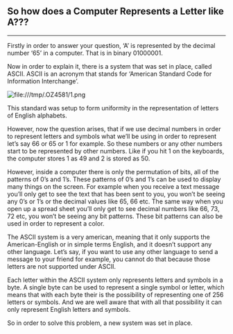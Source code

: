 ## So how does a Computer Represents a Letter like A???
----
Firstly in order to answer your question, ‘A’ is represented by the decimal number ‘65’ in a computer. That is in binary 01000001.

Now in order to explain it, there is a system that was set in place, called ASCII. ASCII is an acronym that stands for ‘American Standard Code for Information Interchange’.

![file:///tmp/.OZ4581/1.png](file:///tmp/.OZ4581/1.png)

This standard was setup to form uniformity in the representation of letters of English alphabets.

However, now the question arises, that if we use decimal numbers in order to represent letters and symbols what we’ll be using in order to represent let’s say 66 or 65 or 1 for example. So these numbers or any other numbers start to be represented by other numbers. Like if you hit 1 on the keyboards, the computer stores 1 as 49 and 2 is stored as 50.

However, inside a computer there is only the permutation of bits, all of the patterns of 0’s and 1’s. These patterns of 0’s and 1’s can be used to display many things on the screen. For example when you receive a text message you’ll only get to see the text that has been sent to you, you won’t be seeing any 0’s or 1’s or the decimal values like 65, 66 etc. The same way when you open up a spread sheet you’ll only get to see decimal numbers like 66, 73, 72 etc, you won’t be seeing any bit patterns. These bit patterns can also be used in order to represent a color.

The ASCII system is a very american, meaning that it only supports the American-English or in simple terms English, and it doesn’t support any other language. Let’s say, if you want to use any other language to send a message to your friend for example, you cannot do that because those letters are not supported under ASCII.

Each letter within the ASCII system only represents letters and symbols in a byte. A single byte can be used to represent a single symbol or letter, which means that with each byte their is the possibility of representing one of 256 letters or symbols. And we are well aware that with all that possibility it can only represent English letters and symbols.

So in order to solve this problem, a new system was set in place.